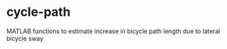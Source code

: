 # cycle-path
 MATLAB functions to estimate increase in bicycle path length due to lateral bicycle sway
